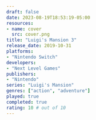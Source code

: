 ```yaml
---
draft: false
date: 2023-08-19T18:53:19-05:00
resources:
- name: cover
  src: cover.png
title: "Luigi's Mansion 3"
release_date: 2019-10-31
platforms:
- "Nintendo Switch"
developers: 
- "Next Level Games"
publishers:
- "Nintendo"
series: "Luigi's Mansion"
genres: ["action", "adventure"]
played: true
completed: true
rating: 10 # out of 10
---
```


